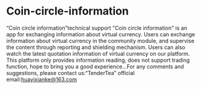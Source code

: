 # Coin-circle-information
“Coin circle information”technical support
"Coin circle information" is an app for exchanging information about virtual currency. Users can exchange information about virtual currency in the community module, and supervise the content through reporting and shielding mechanism. Users can also watch the latest quotation information of virtual currency on our platform. This platform only provides information reading, does not support trading function, hope to bring you a good experience…For any comments and suggestions, please contact us:“TenderTea” official email:huayixianke@163.com

